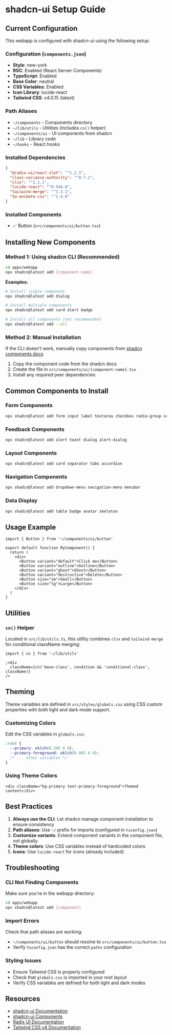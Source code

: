 # shadcn-ui Setup Guide

## Current Configuration

This webapp is configured with shadcn-ui using the following setup:

### Configuration (`components.json`)

- **Style**: new-york
- **RSC**: Enabled (React Server Components)
- **TypeScript**: Enabled
- **Base Color**: neutral
- **CSS Variables**: Enabled
- **Icon Library**: lucide-react
- **Tailwind CSS**: v4.0.15 (latest)

### Path Aliases

- `~/components` - Components directory
- `~/lib/utils` - Utilities (includes `cn()` helper)
- `~/components/ui` - UI components from shadcn
- `~/lib` - Library code
- `~/hooks` - React hooks

### Installed Dependencies

```json
{
  "@radix-ui/react-slot": "^1.2.3",
  "class-variance-authority": "^0.7.1",
  "clsx": "^2.1.1",
  "lucide-react": "^0.544.0",
  "tailwind-merge": "^3.3.1",
  "tw-animate-css": "^1.4.0"
}
```

### Installed Components

- ✅ Button (`src/components/ui/button.tsx`)

## Installing New Components

### Method 1: Using shadcn CLI (Recommended)

```bash
cd apps/webapp
npx shadcn@latest add [component-name]
```

**Examples:**

```bash
# Install single component
npx shadcn@latest add dialog

# Install multiple components
npx shadcn@latest add card alert badge

# Install all components (not recommended)
npx shadcn@latest add --all
```

### Method 2: Manual Installation

If the CLI doesn't work, manually copy components from [shadcn components docs](https://ui.shadcn.com/docs/components)

1. Copy the component code from the shadcn docs
2. Create the file in `src/components/ui/[component-name].tsx`
3. Install any required peer dependencies

## Common Components to Install

### Form Components

```bash
npx shadcn@latest add form input label textarea checkbox radio-group select switch
```

### Feedback Components

```bash
npx shadcn@latest add alert toast dialog alert-dialog
```

### Layout Components

```bash
npx shadcn@latest add card separator tabs accordion
```

### Navigation Components

```bash
npx shadcn@latest add dropdown-menu navigation-menu menubar
```

### Data Display

```bash
npx shadcn@latest add table badge avatar skeleton
```

## Usage Example

```tsx
import { Button } from '~/components/ui/button'

export default function MyComponent() {
  return (
    <div>
      <Button variant="default">Click me</Button>
      <Button variant="outline">Outline</Button>
      <Button variant="ghost">Ghost</Button>
      <Button variant="destructive">Delete</Button>
      <Button size="sm">Small</Button>
      <Button size="lg">Large</Button>
    </div>
  )
}
```

## Utilities

### `cn()` Helper

Located in `src/lib/utils.ts`, this utility combines `clsx` and `tailwind-merge` for conditional className merging:

```tsx
import { cn } from '~/lib/utils'

;<div
  className={cn('base-class', condition && 'conditional-class', className)}
/>
```

## Theming

Theme variables are defined in `src/styles/globals.css` using CSS custom properties with both light and dark mode support.

### Customizing Colors

Edit the CSS variables in `globals.css`:

```css
:root {
  --primary: oklch(0.205 0 0);
  --primary-foreground: oklch(0.985 0 0);
  /* ... other variables */
}
```

### Using Theme Colors

```tsx
<div className="bg-primary text-primary-foreground">Themed content</div>
```

## Best Practices

1. **Always use the CLI**: Let shadcn manage component installation to ensure consistency
2. **Path aliases**: Use `~/` prefix for imports (configured in `tsconfig.json`)
3. **Customize variants**: Extend component variants in the component file, not globally
4. **Theme colors**: Use CSS variables instead of hardcoded colors
5. **Icons**: Use `lucide-react` for icons (already included)

## Troubleshooting

### CLI Not Finding Components

Make sure you're in the webapp directory:

```bash
cd apps/webapp
npx shadcn@latest add [component]
```

### Import Errors

Check that path aliases are working:

- `~/components/ui/button` should resolve to `src/components/ui/button.tsx`
- Verify `tsconfig.json` has the correct `paths` configuration

### Styling Issues

- Ensure Tailwind CSS is properly configured
- Check that `globals.css` is imported in your root layout
- Verify CSS variables are defined for both light and dark modes

## Resources

- [shadcn-ui Documentation](https://ui.shadcn.com)
- [shadcn-ui Components](https://ui.shadcn.com/docs/components)
- [Radix UI Documentation](https://www.radix-ui.com/docs/primitives/overview/introduction)
- [Tailwind CSS v4 Documentation](https://tailwindcss.com/docs)
